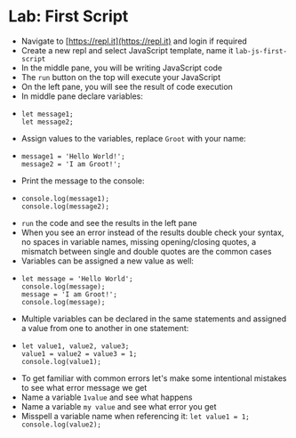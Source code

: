 # Lab: First Script

* Navigate to [https://repl.it](https://repl.it) and login if required
* Create a new repl and select JavaScript template, name it `lab-js-first-script`
* In the middle pane, you will be writing JavaScript code
* The `run` button on the top will execute your JavaScript
* On the left pane, you will see the result of code execution
* In middle pane declare variables:
* ```
  let message1;
  let message2;
  ```
* Assign values to the variables, replace `Groot` with your name:
* ```
  message1 = 'Hello World!';
  message2 = 'I am Groot!';
  ```
* Print the message to the console:
* ```
  console.log(message1);
  console.log(message2);
  ```
* `run` the code and see the results in the left pane
* When you see an error instead of the results double check your syntax, no spaces in variable names, missing opening/closing quotes, a mismatch between single and double quotes are the common cases
* Variables can be assigned a new value as well:
* ```
  let message = 'Hello World';
  console.log(message);
  message = 'I am Groot!';
  console.log(message);
  ```
* Multiple variables can be declared in the same statements and assigned a value from one to another in one statement:
* ```
  let value1, value2, value3;
  value1 = value2 = value3 = 1;
  console.log(value1);
  ```
* To get familiar with common errors let's make some intentional mistakes to see what error message we get
* Name a variable `1value` and see what happens
* Name a variable `my value` and see what error you get
* Misspell a variable name when referencing it: `let value1 = 1; console.log(value2);`



